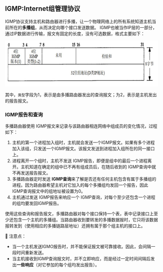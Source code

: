 ## IGMP:Internet组管理协议
IGMP协议支持主机和路由器进行多播，让一个物理网络上的所有系统知道主机当前所在的**多播组**，从而决定向哪个接口发送数据。
IGMP也被当作IP层的一部分，通过IP数据进行传输，报文有固定的长度，没有可选数据，格式主要如下：
<div align=left><img width="520" height="150" src="./images/IGMP报文格式.JPG"/></div> 

其中，`类型`字段为1，表示是由多播路由器发出的查询报文；为2，表示是主机发出的报告报文。

### IGMP报告和查询
多播路由器使用 IGMP报文来记录与该路由器相连网络中组成员的变化情况，过程如下：
1. 主机的第一个进程加入组时，主机就会发送一个IGMP报文。如果有多个进程加入该组，只发送一个IGMP报文。该报文发送到进程加入组所在的同一接口上。
2. 进程离开一个组时，主机不发送 IGMP报告，即便是组中的最后一个进程离开。主机知道在确定的组中已不再有组成员后，在随后收到的 IGMP查询中就不再发送报告报文。
3. 多播路由器定时发送 **IGMP查询**来了解是否还有任何主机包含有属于多播组的进程。因为路由器希望主机对它加入的每个多播组均发回一个报告，因此 IGMP查询报文中的组地址被设置为0。
4. 主机通过发送 IGMP报告来响应一个 IGMP查询，对每个至少还包含一个进程的组均要发回IGMP报告。

使用这些查询和报告报文，多播路由器对每个接口保持一个表，表中记录接口上至少还包含一个主机的多播组。当路由器收到要转发的多播数据报时，它只将该数据报转发到（使用相应的多播链路层地址）还拥有属于那个组主机的接口上。

:pencil:   注意点：
- 当一个主机发送IGMO报告时，并不能保证报文被可靠接收。因此，会间隔一段时间重新发送。
- 当主机接收到IGMP查询报文时，并不立即响应，而是经过一定时间间隔后发出**一些响应**（对它参加的每个组均发出报告）。
